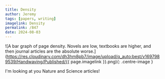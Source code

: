 ```yaml
---
title: Density
author: Jeremy
tags: [papers, writing]
imagelink: Density
permalink: /847
date: 2024-08-03
---
```


![A bar graph of page density. Novels are low, textbooks are higher, and then journal articles are the absolute worse.](https://res.cloudinary.com/dh3hm8pb7/image/upload/q_auto:best/v1697989539/Handwaving/Published/{{ page.imagelink }}.png){: .centre-image }

I'm looking at you Nature and Science articles!
